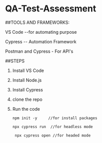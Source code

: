 ﻿# QA-Test-Assessment

##TOOLS AND FRAMEWORKS:


VS Code --for automating purpose

Cypress -- Automation Framework

Postman and Cypress - For API's 

##STEPS

1. Install VS Code
2. Install Node.js
3. Install Cypress
3. clone the repo
4. Run the code
   
       npm init -y     //for install packages

       npx cypress run  //for headless mode

        npx cypress open //for headed mode


